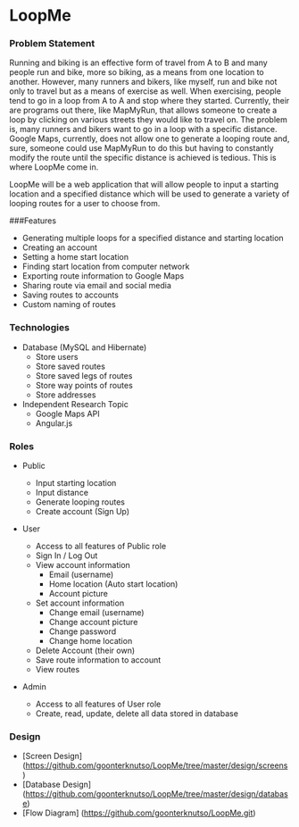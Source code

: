 # LoopMe

### Problem Statement
Running and biking is an effective form of travel from A to B and many people run and bike, more so biking, as a means from one location to another. However, many runners and bikers, like myself, run and bike not only to travel but as a means of exercise as well. When exercising, people tend to go in a loop from A to A and stop where they started. Currently, their are programs out there, like MapMyRun, that allows someone to create a loop by clicking on various streets they would like to travel on. The problem is, many runners and bikers want to go in a loop with a specific distance. Google Maps, currently, does not allow one to generate a looping route and, sure, someone could use MapMyRun to do this but having to constantly modify the route until the specific distance is achieved is tedious. This is where LoopMe come in.

LoopMe will be a web application that will allow people to input a starting location and a specified distance which will be used to generate a variety of looping routes for a user to choose from.

###Features
* Generating multiple loops for a specified distance and starting location
* Creating an account
* Setting a home start location
* Finding start location from computer network
* Exporting route information to Google Maps
* Sharing route via email and social media
* Saving routes to accounts
* Custom naming of routes

### Technologies
* Database (MySQL and Hibernate)
  * Store users
  * Store saved routes
  * Store saved legs of routes
  * Store way points of routes
  * Store addresses
* Independent Research Topic
  * Google Maps API
  * Angular.js

### Roles
* Public
  * Input starting location
  * Input distance
  * Generate looping routes
  * Create account (Sign Up)
* User
  * Access to all features of Public role
  * Sign In / Log Out
  * View account information
    * Email (username)
    * Home location (Auto start location)
    * Account picture
  * Set account information
    * Change email (username)
    * Change account picture
    * Change password
    * Change home location
  * Delete Account (their own)
  * Save route information to account
  * View routes

* Admin
  * Access to all features of User role
  * Create, read, update, delete all data stored in database

### Design
* [Screen Design] (https://github.com/goonterknutso/LoopMe/tree/master/design/screens)
* [Database Design] (https://github.com/goonterknutso/LoopMe/tree/master/design/database)
* [Flow Diagram] (https://github.com/goonterknutso/LoopMe.git)
